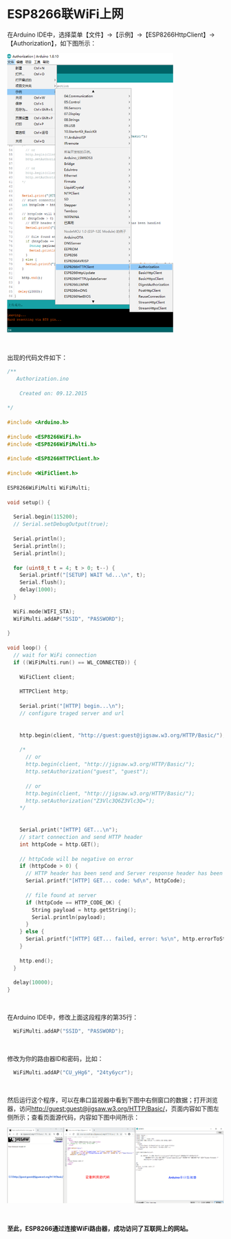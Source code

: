 # ESP8266联WiFi上网

在Arduino IDE中，选择菜单【文件】->【示例】->【ESP8266HttpClient】->【Authorization】，如下图所示：

![ESP8266-HttpClient-Authorization](images/ssl/ESP8266-HttpClient-Authorization_small.png)

<br/>

出现的代码文件如下：

```c++
/**
   Authorization.ino

    Created on: 09.12.2015

*/

#include <Arduino.h>

#include <ESP8266WiFi.h>
#include <ESP8266WiFiMulti.h>

#include <ESP8266HTTPClient.h>

#include <WiFiClient.h>

ESP8266WiFiMulti WiFiMulti;

void setup() {

  Serial.begin(115200);
  // Serial.setDebugOutput(true);

  Serial.println();
  Serial.println();
  Serial.println();

  for (uint8_t t = 4; t > 0; t--) {
    Serial.printf("[SETUP] WAIT %d...\n", t);
    Serial.flush();
    delay(1000);
  }

  WiFi.mode(WIFI_STA);
  WiFiMulti.addAP("SSID", "PASSWORD");

}

void loop() {
  // wait for WiFi connection
  if ((WiFiMulti.run() == WL_CONNECTED)) {

    WiFiClient client;

    HTTPClient http;

    Serial.print("[HTTP] begin...\n");
    // configure traged server and url


    http.begin(client, "http://guest:guest@jigsaw.w3.org/HTTP/Basic/");

    /*
      // or
      http.begin(client, "http://jigsaw.w3.org/HTTP/Basic/");
      http.setAuthorization("guest", "guest");

      // or
      http.begin(client, "http://jigsaw.w3.org/HTTP/Basic/");
      http.setAuthorization("Z3Vlc3Q6Z3Vlc3Q=");
    */


    Serial.print("[HTTP] GET...\n");
    // start connection and send HTTP header
    int httpCode = http.GET();

    // httpCode will be negative on error
    if (httpCode > 0) {
      // HTTP header has been send and Server response header has been handled
      Serial.printf("[HTTP] GET... code: %d\n", httpCode);

      // file found at server
      if (httpCode == HTTP_CODE_OK) {
        String payload = http.getString();
        Serial.println(payload);
      }
    } else {
      Serial.printf("[HTTP] GET... failed, error: %s\n", http.errorToString(httpCode).c_str());
    }

    http.end();
  }

  delay(10000);
}
```


<br/>

在Arduino IDE中，修改上面这段程序的第35行：

```c++
  WiFiMulti.addAP("SSID", "PASSWORD");
```

<br/>

修改为你的路由器ID和密码，比如：

```c++
  WiFiMulti.addAP("CU_yHg6", "24ty6ycr");
```

<br/>

然后运行这个程序，可以在串口监视器中看到下图中右侧窗口的数据；打开浏览器，访问[http://guest:guest@jigsaw.w3.org/HTTP/Basic/](http://guest:guest@jigsaw.w3.org/HTTP/Basic/)，页面内容如下图左侧所示；查看页面源代码，内容如下图中间所示：

![ESP8266-WiFi-Authorization_browser](images/ssl/ESP8266-WiFi-Authorization_browser.png)

<br/>

**至此，ESP8266通过连接WiFi路由器，成功访问了互联网上的网站。**

<br/>